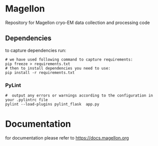 # Magellon
Repository for Magellon cryo-EM data collection and processing code

## Dependencies
to capture dependencies run:

```shell
# we have used following command to capture requirements:
pip freeze > requirements.txt
# then to install dependencies you need to use:
pip install -r requirements.txt
```

### PyLint
```shell
#  output any errors or warnings according to the configuration in your .pylintrc file
pylint --load-plugins pylint_flask  app.py

```


# Documentation
for documentation please refer to https://docs.magellon.org